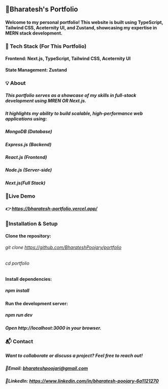 ## 🌟Bharatesh's Portfolio

#### Welcome to my personal portfolio! This website is built using TypeScript, Tailwind CSS, Aceternity UI, and Zustand, showcasing my expertise in MERN stack development.

### 🚀 Tech Stack (For This Portfolio)

#### Frontend: Next.js, TypeScript, Tailwind CSS, Aceternity UI
#### State Management: Zustand

### 💡 About

##### This portfolio serves as a showcase of my skills in full-stack development using MREN OR Next.js.
##### It highlights my ability to build scalable, high-performance web applications using:
##### MongoDB (Database)
##### Express.js (Backend)
##### React.js (Frontend)
##### Node.js (Server-side)
##### Next.js(Full Stack)

### 🔗Live Demo

##### 👉 https://bharatesh-portfolio.vercel.app/

### 📁Installation & Setup

#### Clone the repository:
###### git clone https://github.com/BharateshPoojary/portfolio
###### cd portfolio

#### Install dependencies:
##### npm install

#### Run the development server:
##### npm run dev
##### Open http://localhost:3000 in your browser.

### 📬 Contact

##### Want to collaborate or discuss a project? Feel free to reach out!
##### 📧Email: bharateshpoojari@gmail.com
##### 💼LinkedIn: https://www.linkedin.com/in/bharatesh-poojary-6a1121270
